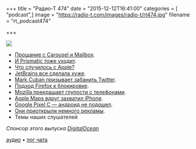 +++
title = "Радио-Т 474"
date = "2015-12-12T16:41:00"
categories = [ "podcast",]
image = "https://radio-t.com/images/radio-t/rt474.jpg"
filename = "rt_podcast474"

+++

![](https://radio-t.com/images/radio-t/rt474.jpg)

- [Прощание с Carousel и Mailbox](https://blogs.dropbox.com/dropbox/2015/12/saying-goodbye-to-carousel-and-mailbox/).
- [И Prismatic тоже уходит](http://venturebeat.com/2015/12/11/prismatic-is-shutting-down-its-news-app-for-ios-android-and-web-on-december-20/).
- [Что случилось с Apple?](https://bgr.com/2015/12/09/iphone-6s-case-battery-design-wtf/)
- [JetBrains все сделала хуже](https://dzone.com/articles/jetbrains-makers-of-intellij-rebrand).
- [Mark Cuban призывает забанить Twitter](http://www.cultofmac.com/401378/mark-cuban-wants-apple-to-boot-twitter-out-of-the-app-store/).
- [Подход Firefox к блокировке](https://itunes.apple.com/app/id1055677337).
- [Mozilla прекращает глупости с телефонами](http://techcrunch.com/2015/12/08/mozilla-will-stop-developing-and-selling-firefox-os-smartphones/).
- [Apple Maps вдруг захватил iPhone](http://www.betaboston.com/news/2015/12/07/apple-maps-once-a-laughingstock-now-dominates-iphones/).
- [Google Pixel C — андроид не подошел](http://gizmodo.com/google-pixel-c-review-androids-not-ready-for-a-tablet-1747368432?utm_campaign=socialflow_gizmodo_twitter&utm_source=gizmodo_twitter&utm_medium=socialflow).
- [Они приоткрыли немного рекламы](http://my-chrome.ru/2015/12/taboola-adblock-plus/).
- Темы наших слушателей

_Спонсор этого выпуска [DigitalOcean](https://www.digitalocean.com)_

[аудио](http://cdn.radio-t.com/rt_podcast474.mp3) • [лог чата](http://chat.radio-t.com/logs/radio-t-474.html)
<audio src="http://cdn.radio-t.com/rt_podcast474.mp3" preload="none"></audio>

